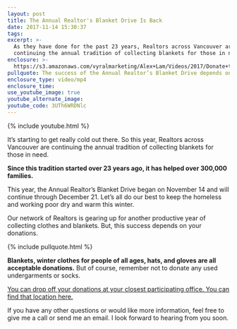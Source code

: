 ```yaml
---
layout: post
title: The Annual Realtor's Blanket Drive Is Back
date: 2017-11-14 15:30:37
tags:
excerpt: >-
  As they have done for the past 23 years, Realtors across Vancouver are
  continuing the annual tradition of collecting blankets for those in need.
enclosure: >-
  https://s3.amazonaws.com/vyralmarketing/Alex+Lam/Videos/2017/Donate+to+A+Great+Cause+-+Vancouver+Real+Estate+Agent.mp4
pullquote: The success of the Annual Realtor’s Blanket Drive depends on your donations.
enclosure_type: video/mp4
enclosure_time:
use_youtube_image: true
youtube_alternate_image:
youtube_code: 3UTh6WRDNlc
---
```



{% include youtube.html %}

It’s starting to get really cold out there. So this year, Realtors across Vancouver are continuing the annual tradition of collecting blankets for those in need.

**Since this tradition started over 23 years ago, it has helped over 300,000 families.**

This year, the Annual Realtor’s Blanket Drive began on November 14 and will continue through December 21. Let’s all do our best to keep the homeless and working poor dry and warm this winter.

Our network of Realtors is gearing up for another productive year of collecting clothes and blankets. But, this success depends on your donations.

{% include pullquote.html %}

**Blankets, winter clothes for people of all ages, hats, and gloves are all acceptable donations.** But of course, remember not to donate any used undergarments or socks.

[You can drop off your donations at your closest participating office. You can find that location here.](http://www.rebgv.org/blanket-drive-drop-locations-0)

If you have any other questions or would like more information, feel free to give me a call or send me an email. I look forward to hearing from you soon.